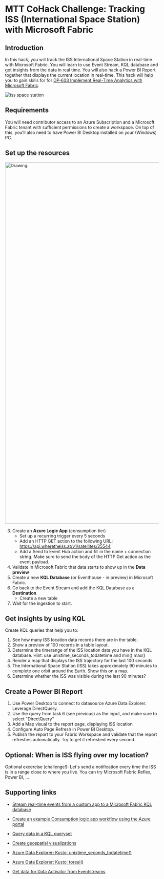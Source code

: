 # MTT CoHack Challenge: Tracking ISS (International Space Station) with Microsoft Fabric

## Introduction

In this hack, you will track the ISS International Space Station in real-time with Microsoft Fabric. You will learn to use Event Stream, KQL database and get insights from the data in real time. You will also hack a Power BI Report together that displays the current location in real-time. This hack will help you to gain skills for for [DP-603 Implement Real-Time Analytics with Microsoft Fabric](https://learn.microsoft.com/en-us/training/paths/explore-real-time-analytics-microsoft-fabric/). 

![iss space station](./images/iss.png)

## Requirements

You will need contributor access to an Azure Subscription and a Microsoft Fabric tenant with sufficient permissions to create a workspace. On top of this, you'll also need to have Power BI Desktop installed on your (Windows) PC.

## Set up the resources

<img width="1184" alt="Drawing" src="https://github.com/user-attachments/assets/ca2b0cd8-66a5-4637-bcc4-71e5cd4490e1" />

3. Create an **Azure Logic App** (consumption tier)
    - Set up a recurring trigger every 5 seconds
    - Add an HTTP GET action to the following URL: https://api.wheretheiss.at/v1/satellites/25544
    - Add a Send to Event Hub action and fill in the name + connection string. Make sure to send the body of the HTTP Get action as the event payload.
4. Validate in Microsoft Fabric that data starts to show up in the **Data preview**
5. Create a new **KQL Database** (or Eventhouse - in preview) in Microsoft Fabric.
6. Go back to the Event Stream and add the KQL Database as a **Destination**.
    - Create a new table
7. Wait for the ingestion to start.

## Get insights by using KQL

Create KQL queries that help you to:

1. See how many ISS location data records there are in the table.
2. Show a preview of 100 records in a table layout.
3. Determine the timerange of the ISS location data you have in the KQL database. Hint: use unixtime_seconds_todatetime and min() max()
4. Render a map that displays the ISS trajectory for the last 100 seconds
5. The International Space Station (ISS) takes approximately 90 minutes to complete one orbit around the Earth. Show this on a map.
6. Determine whether the ISS was visible during the last 90 minutes? 

## Create a Power BI Report 

1. Use Power Desktop to connect to datasource Azure Data Explorer. Leverage DirectQuery.
2. Use the query from task 6 (see previous) as the input, and make sure to select "DirectQuery"
3. Add a Map visual to the report page, displaying ISS location
4. Configure Auto Page Refresh in Power BI Desktop.
5. Publish the report to your Fabric Workspace and validate that the report refreshes automatically. Try to get it refreshed every second.


## Optional: When is ISS flying over my location?

Optional excercise (challenge!): Let's send a notification every time the ISS is in a range close to where you live. You can try Microsoft Fabric Reflex, Power BI, ...

## Supporting links
- [Stream real-time events from a custom app to a Microsoft Fabric KQL database](https://learn.microsoft.com/fabric/real-time-analytics/event-streams/stream-real-time-events-from-custom-app-to-kusto)

- [Create an example Consumption logic app workflow using the Azure portal](https://learn.microsoft.com/azure/logic-apps/quickstart-create-example-consumption-workflow)

- [Query data in a KQL queryset](https://learn.microsoft.com/fabric/real-time-analytics/kusto-query-set?tabs=kql-database)

- [Create geospatial visualizations](https://learn.microsoft.com/azure/data-explorer/kusto/query/tutorials/create-geospatial-visualizations)

- [Azure Data Explorer: Kusto: unixtime_seconds_todatetime()](https://learn.microsoft.com/azure/data-explorer/kusto/query/unixtime-seconds-todatetime-function)

- [Azure Data Explorer: Kusto: toreal()](https://learn.microsoft.com/azure/data-explorer/kusto/query/toreal-function)

- [Get data for Data Activator from Eventstreams](https://learn.microsoft.com/fabric/data-activator/data-activator-get-data-eventstreams)
